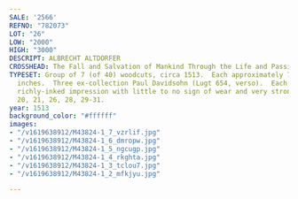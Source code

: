 ```yaml
---
SALE: '2566'
REFNO: "782073"
LOT: "26"
LOW: "2000"
HIGH: "3000"
DESCRIPT: ALBRECHT ALTDORFER
CROSSHEAD: The Fall and Salvation of Mankind Through the Life and Passion of Christ.
TYPESET: Group of 7 (of 40) woodcuts, circa 1513.  Each approximately 73x48 mm; 3x2
  inches.  Three ex-collection Paul Davidsohn (Lugt 654, verso).  Each an early, dark,
  richly-inked impression with little to no sign of wear and very strong contrasts.   Bartsch
  20, 21, 26, 28, 29-31.
year: 1513
background_color: "#ffffff"
images:
- "/v1619638912/M43824-1_7_vzrlif.jpg"
- "/v1619638912/M43824-1_6_dmropw.jpg"
- "/v1619638912/M43824-1_5_ngcugp.jpg"
- "/v1619638912/M43824-1_4_rkghta.jpg"
- "/v1619638912/M43824-1_3_tclou7.jpg"
- "/v1619638912/M43824-1_2_mfkjyu.jpg"

---
```

